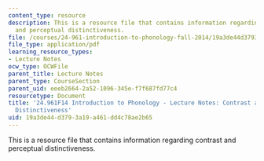 ```yaml
---
content_type: resource
description: This is a resource file that contains information regarding contrast
  and perceptual distinctiveness.
file: /courses/24-961-introduction-to-phonology-fall-2014/19a3de44d3793a19a461dd4c78ae2b65_MIT24_961F14_Lecture14.pdf
file_type: application/pdf
learning_resource_types:
- Lecture Notes
ocw_type: OCWFile
parent_title: Lecture Notes
parent_type: CourseSection
parent_uid: eeeb2664-2a52-1096-345e-f7f687fd77c4
resourcetype: Document
title: '24.961F14 Introduction to Phonology - Lecture Notes: Contrast and Perceptual
  Distinctiveness'
uid: 19a3de44-d379-3a19-a461-dd4c78ae2b65
---
```

This is a resource file that contains information regarding contrast and perceptual distinctiveness.

